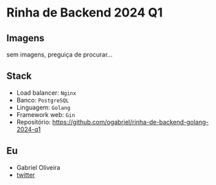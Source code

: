 # Rinha de Backend 2024 Q1

## Imagens

sem imagens, preguiça de procurar...

## Stack

- Load balancer: `Nginx`
- Banco: `PostgreSQL`
- Linguagem: `Golang`
- Framework web: `Gin`
- Repositório: https://github.com/ogabriel/rinha-de-backend-golang-2024-q1

## Eu

- Gabriel Oliveira
- [twitter](https://twitter.com/pro_gabs)

